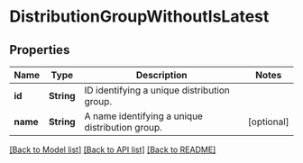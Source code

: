 # DistributionGroupWithoutIsLatest

## Properties
Name | Type | Description | Notes
------------ | ------------- | ------------- | -------------
**id** | **String** | ID identifying a unique distribution group. | 
**name** | **String** | A name identifying a unique distribution group. | [optional] 

[[Back to Model list]](../README.md#documentation-for-models) [[Back to API list]](../README.md#documentation-for-api-endpoints) [[Back to README]](../README.md)



